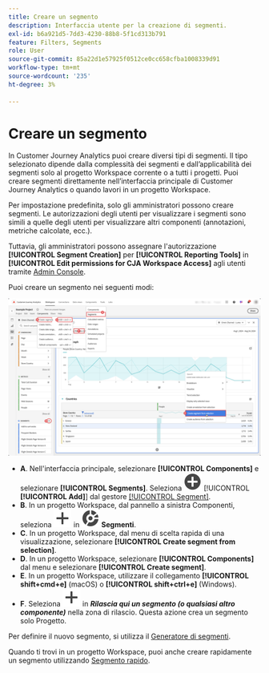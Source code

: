 ```yaml
---
title: Creare un segmento
description: Interfaccia utente per la creazione di segmenti.
exl-id: b6a921d5-7dd3-4230-88b8-5f1cd313b791
feature: Filters, Segments
role: User
source-git-commit: 85a22d1e57925f0512ce0cc658cfba1008339d91
workflow-type: tm+mt
source-wordcount: '235'
ht-degree: 3%

---
```


# Creare un segmento

In Customer Journey Analytics puoi creare diversi tipi di segmenti.  Il tipo selezionato dipende dalla complessità dei segmenti e dall’applicabilità dei segmenti solo al progetto Workspace corrente o a tutti i progetti. Puoi creare segmenti direttamente nell’interfaccia principale di Customer Journey Analytics o quando lavori in un progetto Workspace.

Per impostazione predefinita, solo gli amministratori possono creare segmenti. Le autorizzazioni degli utenti per visualizzare i segmenti sono simili a quelle degli utenti per visualizzare altri componenti (annotazioni, metriche calcolate, ecc.).

Tuttavia, gli amministratori possono assegnare l&#39;autorizzazione **[!UICONTROL Segment Creation]** per **[!UICONTROL Reporting Tools]** in **[!UICONTROL Edit permissions for CJA Workspace Access]** agli utenti tramite [Admin Console](/help/technotes/access-control.md#user-level-access).

Puoi creare un segmento nei seguenti modi:

![Modalità di creazione di un segmento](assets/create-filter.png)

* **A**. Nell&#39;interfaccia principale, selezionare **[!UICONTROL Components]** e selezionare **[!UICONTROL Segments]**. Seleziona ![AddCircle](/help/assets/icons/AddCircle.svg) [!UICONTROL **[!UICONTROL Add]**] dal gestore [[!UICONTROL Segment]](/help/components/filters/manage-filters.md).
* **B**. In un progetto Workspace, dal pannello a sinistra Componenti, seleziona ![Aggiungi](/help/assets/icons/Add.svg) in ![Segmento](/help/assets/icons/Segmentation.svg) **Segmenti**.
* **C**. In un progetto Workspace, dal menu di scelta rapida di una visualizzazione, selezionare **[!UICONTROL Create segment from selection]**.
* **D**. In un progetto Workspace, selezionare **[!UICONTROL Components]** dal menu e selezionare **[!UICONTROL Create segment]**.
* **E**. In un progetto Workspace, utilizzare il collegamento **[!UICONTROL shift+cmd+e]** (macOS) o **[!UICONTROL shift+ctrl+e]** (Windows).
* **F**. Seleziona ![Aggiungi](/help/assets/icons/Add.svg) in ***Rilascia qui un segmento (o qualsiasi altro componente)*** nella zona di rilascio. Questa azione crea un segmento solo Progetto.

Per definire il nuovo segmento, si utilizza il [Generatore di segmenti](/help/components/filters/filter-builder.md).

Quando ti trovi in un progetto Workspace, puoi anche creare rapidamente un segmento utilizzando [Segmento rapido](/help/components/filters/quick-filters.md).
